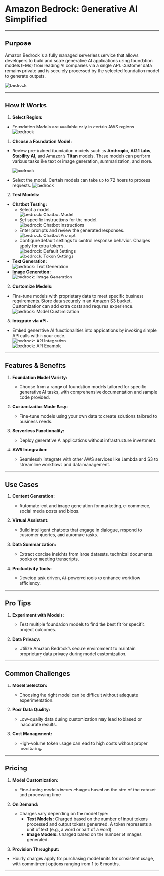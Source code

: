 # **Amazon Bedrock: Generative AI Simplified**
---

## **Purpose**

Amazon Bedrock is a fully managed serverless service that allows developers to build and scale generative AI applications using foundation models (FMs) from leading AI companies via a single API. Customer data remains private and is securely processed by the selected foundation model to generate outputs.  

![bedrock](Assets/bed1.png)

---

## **How It Works**

1. **Select Region:**
 - Foundation Models are available only in certain AWS regions.  
   ![bedrock](assets/bed2.png)

1. **Choose a Foundation Model:**
 - Review pre-trained foundation models such as **Anthropic**, **AI21 Labs**, **Stability AI**, and Amazon’s **Titan** models. These models can perform various tasks like text or image generation, summarization, and more.  

    ![bedrock](Assets/bed0.png)

- Select the model. Certain models can take up to 72 hours to process requests.
   ![bedrock](Assets/bed3.png)


2. **Test Models:**
- **Chatbot Testing:**
     - Select a model.  
       ![bedrock: Chatbot Model](Assets/bed4.png)
     - Set specific instructions for the model.  
       ![bedrock: Chatbot Instructions](Assets/bed5.png)
     - Enter prompts and review the generated responses.  
       ![bedrock: Chatbot Prompt](Assets/bed6.png)
     - Configure default settings to control response behavior. Charges apply for extra tokens.  
       ![bedrock: Default Settings](Assets/bed7.png)  
       ![bedrock: Token Settings](Assets/bed8.png)
- **Text Generation:**  
       ![bedrock: Text Generation](Assets/bed9.png)
- **Image Generation:**  
       ![bedrock: Image Generation](Assets/bed11.png)


2. **Customize Models:**
- Fine-tune models with proprietary data to meet specific business requirements. Store data securely in an Amazon S3 bucket. Customization can add extra costs and requires experience.  
   ![bedrock: Model Customization](Assets/bed12.png)

3. **Integrate via API:**
 - Embed generative AI functionalities into applications by invoking simple API calls within your code.  
   ![bedrock: API Integration](Assets/bed10.png)  
   ![bedrock: API Example](Assets/bed13.png)

---

## **Features & Benefits**

1. **Foundation Model Variety:**
   - Choose from a range of foundation models tailored for specific generative AI tasks, with comprehensive documentation and sample code provided.

2. **Customization Made Easy:**
   - Fine-tune models using your own data to create solutions tailored to business needs.

3. **Serverless Functionality:**
   - Deploy generative AI applications without infrastructure investment.

4. **AWS Integration:**
   - Seamlessly integrate with other AWS services like Lambda and S3 to streamline workflows and data management.


---

## **Use Cases**

1. **Content Generation:**
   - Automate text and image generation for marketing, e-commerce, social media posts and blogs.

2. **Virtual Assistant:**
    - Build intelligent chatbots that engage in dialogue, respond to customer queries, and automate tasks.


3. **Data Summarization:**
   - Extract concise insights from large datasets, technical documents, books or meeting transcripts.

4. **Productivity Tools:**
   - Develop task driven, AI-powered tools to enhance workflow efficiency.

---

## **Pro Tips**

1. **Experiment with Models:**
   - Test multiple foundation models to find the best fit for specific project outcomes.

2. **Data Privacy:**
   - Utilize Amazon Bedrock’s secure environment to maintain proprietary data privacy during model customization.


---

## **Common Challenges**

1. **Model Selection:**
   - Choosing the right model can be difficult without adequate experimentation.

2. **Poor Data Quality:**
   - Low-quality data during customization may lead to biased or inaccurate results.

3. **Cost Management:**
   - High-volume token usage can lead to high costs without proper monitoring.

---

## **Pricing**


1. **Model Customization:**
   - Fine-tuning models incurs charges based on the size of the dataset and processing time.

2. **On Demand:**
   - Charges vary depending on the model type:
     - **Text Models:** Charged based on the number of input tokens processed and output tokens generated. A token represents a unit of text (e.g., a word or part of a word)
     - **Image Models:** Charged based on the number of images generated.

3. **Provision Throughput:**
- Hourly charges apply for purchasing model units for consistent usage, with commitment options ranging from 1 to 6 months.

---
